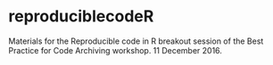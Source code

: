 # reproduciblecodeR
Materials for the Reproducible code in R breakout session of the Best Practice for Code Archiving workshop. 11 December 2016. 
